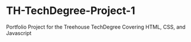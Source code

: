 # TH-TechDegree-Project-1
Portfolio Project for the Treehouse TechDegree Covering HTML, CSS, and Javascript
